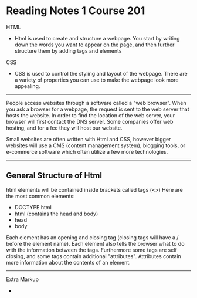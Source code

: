 # Reading Notes 1 Course 201

HTML

- Html is used to create and structure a webpage. You start by writing down the words you want to appear on the page, and then further structure them by adding tags and elements

CSS

- CSS is used to control the styling and layout of the webpage. There are a variety of properties you can use to make the webpage look more appealing.

----------------------------------------------------------------------------
People access websites through a software called a "web browser". When you ask a browser for a webpage, the request is sent to the web server that hosts the website. In order to find the location of the web server, your browser will first contact the DNS server. Some companies offer web hosting, and for a fee they will host our website.

Small websites are often written with Html and CSS, however bigger websites will use a CMS (content management system), blogging tools, or e-commerce software which often utilize a few more technologies.

----------------------------------------------------------------------------

## General Structure of Html

html elements will be contained inside brackets called tags (<>) Here are the most common elements:

- DOCTYPE html
- html (contains the head and body)
- head
- body

Each element has an opening and closing tag (closing tags will have a / before the element name). Each element also tells the browser what to do with the information between the tags. Furthermore some tags are self closing, and some tags contain additional "attributes". Attributes contain more information about the contents of an element.

----------------------------------------------------------------------------

Extra Markup

- <!-- used for comments. this text will not appear on the html document
- ID Attributes (Every element can carry an id attribute. They are used to uniquely identify that element from other elements. In terms of CSS, you can use ID Attributes to uniquely design certain elements. In JavaScript, you can use ID Attributes to allow the script to work with certain elements)
- Class Attributes (Used to identify several elements as being different from other elements. Its value describes the class it will belong to)
*By default using these elements does not affect the presentation of an element unless their appearance is being altered by a CSS rule that indicates it should be displayed differently*

- Block elements ( Elements that will always appear to start a new line in the browser window)

- Inline elements (Elements that will always appear to continue on the same line as their neighboring elements)

- Span elements (Acts as an inline equivelent to div. Uses include 1.Containing a section of text where there is no other suitable element to differentiate it from other text, 2. Contain the number of inline text)
*The most common use of span is to control the appearance of the content of these elements using CSS*

- iframe (used to create a little window that has been cut into the page. The attributes used with it include, src(specifies url of page) height, and width)

----------------------------------------------------------------------------

### HTML 5 Layout

- header and footer are used to contain the main header and footer at the top and bottom of the page respectively

- nav is used to contain the navigational block used to access different parts of the webpage

- article acts as a container for any information that can stand alone such as an article, blog entry, a comment or post, or any other individual piece of content

- aside has two purposed depending on whether its inside or outside of an article element. If it is inside, it should contain information thats related to the article but not essential to its overall meaning. If it is outside of the article element, then it acts as a contaner for content thats related to the page as a whole (could contain links to other parts of the site, a search box, etc.)

- section is used to group related content together (ex: latest news, related pictures, products, etc.)

- hgroup is used to group together h1 - h6 tags, and treats them as a single heading (ex: title and subtitle)

- figure can contain any content thats referenced from the main flow of the article. It should always contain a figcaption element which provides a text description for the content. (ex: pictures, videos, graphs, etc.)

- div is used to group together many related objects. While its being used less, it should still be used if no other elements are suitable to group together your content

- You can turn a block level element, and all of the contents within it into a link using the a tag followed by the href element.

----------------------------------------------------------------------------

#### Process and Design

- When creating a webpage, you want to cater it towards your target audience. To do this you need to consider who the site is for, why they visit your website, what they are trying to achieve by visiting the website, what information/products do they need, and how often they will be visiting the site.

- To organize this information, web developers will use site maps, to organize the information into seperate sections. After this they will use wireframes, to show where that informaton needs to go ,how the information is presented from a hierarchical standpoint, and how much space everything will take up.

----------------------------------------------------------------------------

##### The ABC of programming

A - What is a script and how do I create one

- A script is a series of instructions that the computer follows to achieve a certain goal

- Each time a script runs, it mght only use a subset of instructions based on whether or not certain conditions were met.

- To help write a script, break the goal down into a series of tasks and then work out each step needed to complete the task

B - How do computers fit in with the world around them

- The computer will create models of the world using data

- Within a script, events can trgger methods, and methods can retrieve or update an objects properties

- In a script, the code basically says "When this event happens, run the code"

C - How do I write a script for a webpage

When using the three languanges together, each language forms a seperate layer with different purposes.

- Html - This is where the content of the page lives
- CSS - Enhances the Html page with styles, colors, backgrounds, borders, etc.)
- JS - Changes how the page behaves and adds interactivity.
You want to keep this page seperate from the rest, so that it is usable even when JS is turned off. You can reuse this code on several pages, making it easier to maintain and faster to load. It is written in plain text, similarly to Html, and CSS, so you do not need any new tools to write JS. JS files end in .js.

Progressive Enhancement

- When the 3 languages are layered on top of eachother, they form the basis of *progressive enhancement*. It is currently the most popular approach to building a website.

- In order to use JS with Html and CSS, you need to use the *script* element in Html followed by the src attribute.

- Generally the best place to put your scripts is right before the closing body tag.

- You can also add your javascript in the Html file between the opening and closing script tags, however it is better to put them in their own files so that they dont interfere with eachother.

[<== Back to Main Page](README.md)
